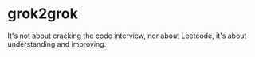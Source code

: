 # grok2grok
It's not about cracking the code interview, nor about Leetcode, it's about understanding and improving.
